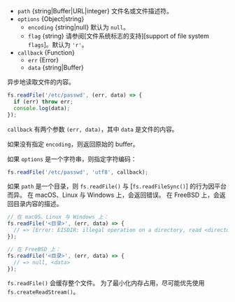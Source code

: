 <!-- YAML
added: v0.1.29
changes:
  - version: v10.0.0
    pr-url: https://github.com/nodejs/node/pull/12562
    description: The `callback` parameter is no longer optional. Not passing
                 it will throw a `TypeError` at runtime.
  - version: v7.6.0
    pr-url: https://github.com/nodejs/node/pull/10739
    description: The `path` parameter can be a WHATWG `URL` object using `file:`
                 protocol. Support is currently still *experimental*.
  - version: v7.0.0
    pr-url: https://github.com/nodejs/node/pull/7897
    description: The `callback` parameter is no longer optional. Not passing
                 it will emit a deprecation warning with id DEP0013.
  - version: v5.1.0
    pr-url: https://github.com/nodejs/node/pull/3740
    description: The `callback` will always be called with `null` as the `error`
                 parameter in case of success.
  - version: v5.0.0
    pr-url: https://github.com/nodejs/node/pull/3163
    description: The `path` parameter can be a file descriptor now.
-->

* `path` {string|Buffer|URL|integer} 文件名或文件描述符。
* `options` {Object|string}
  * `encoding` {string|null} 默认为 `null`。
  * `flag` {string} 请参阅[文件系统标志的支持][support of file system `flags`]。默认为 `'r'`。
* `callback` {Function}
  * `err` {Error}
  * `data` {string|Buffer}

异步地读取文件的内容。

```js
fs.readFile('/etc/passwd', (err, data) => {
  if (err) throw err;
  console.log(data);
});
```

`callback` 有两个参数 `(err, data)`，其中 `data` 是文件的内容。

如果没有指定 `encoding`，则返回原始的 buffer。

如果 `options` 是一个字符串，则指定字符编码：

```js
fs.readFile('/etc/passwd', 'utf8', callback);
```

如果 `path` 是一个目录，则 `fs.readFile()` 与 [`fs.readFileSync()`] 的行为因平台而异。
在 macOS、Linux 与 Windows 上，会返回错误。
在 FreeBSD 上，会返回目录内容的描述。

```js
// 在 macOS、Linux 与 Windows 上：
fs.readFile('<目录>', (err, data) => {
  // => [Error: EISDIR: illegal operation on a directory, read <directory>]
});

// 在 FreeBSD 上：
fs.readFile('<目录>', (err, data) => {
  // => null, <data>
});
```

`fs.readFile()` 会缓存整个文件。
为了最小化内存占用，尽可能优先使用 `fs.createReadStream()`。


